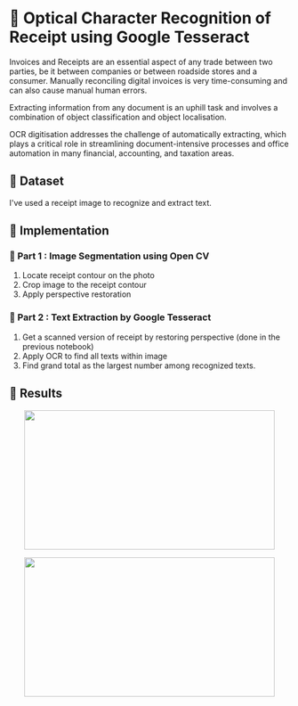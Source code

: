 # :gem: Optical Character Recognition of Receipt using Google Tesseract

Invoices and Receipts are an essential aspect of any trade between two parties, be it between companies or between roadside stores and a consumer. Manually reconciling digital invoices is very time-consuming and can also cause manual human errors.

Extracting information from any document is an uphill task and involves a combination of object classification and object localisation.

OCR digitisation addresses the challenge of automatically extracting, which plays a critical role in streamlining document-intensive processes and office automation in many financial, accounting, and taxation areas.


## :round_pushpin: Dataset

I've used a receipt image to recognize and extract text.

## :round_pushpin: Implementation

   ### :nazar_amulet: Part 1 : Image Segmentation using Open CV
   
   1. Locate receipt contour on the photo
   2. Crop image to the receipt contour
   3. Apply perspective restoration
   
   ### :nazar_amulet: Part 2 : Text Extraction by Google Tesseract
   
   1. Get a scanned version of receipt by restoring perspective (done in the previous notebook)
   2. Apply OCR to find all texts within image
   3. Find grand total as the largest number among recognized texts.
   
   
## :round_pushpin: Results

<p align="center">
  <img width="450" height="250" src="https://user-images.githubusercontent.com/66861391/222886568-15f318cb-1b90-4deb-b852-b28668453980.png">
  </p>
  
  <p align="center">
  <img width="450" height="250" src="https://user-images.githubusercontent.com/66861391/222886589-65ba5684-79b3-4a23-af0a-8f8e44b7a137.png">
  </p>
  
